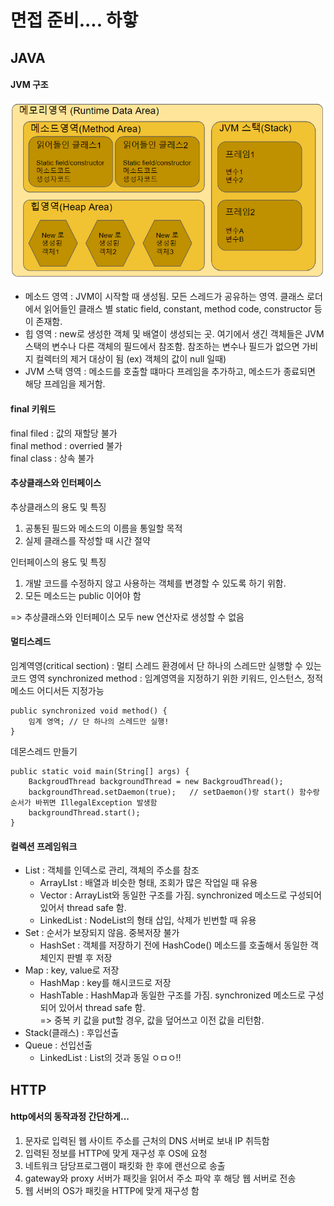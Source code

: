 # 면접 준비.... 하핳

## JAVA

#### JVM 구조
![ex_screenshot](./캡처.png)
* 메소드 영역 : JVM이 시작할 때 생성됨. 모든 스레드가 공유하는 영역. 클래스 로더에서 읽어들인 클래스 별 static field, constant, method code, constructor 등이 존재함.
* 힙 영역 : new로 생성한 객체 및 배열이 생성되는 곳. 여기에서 생긴 객체들은 JVM 스택의 변수나 다른 객체의 필드에서 참조함. 참조하는 변수나 필드가 없으면 가비지 컬렉터의 제거 대상이 됨 (ex) 객체의 값이 null 일때)
* JVM 스택 영역 : 메소드를 호출할 떄마다 프레임을 추가하고, 메소드가 종료되면 해당 프레임을 제거함.

#### final 키워드
final filed :  값의 재할당 불가 <br>
final method : overried 불가 <br>
final class : 상속 불가
<br>

#### 추상클래스와 인터페이스
추상클래스의 용도 및 특징
 1. 공통된 필드와 메소드의 이름을 통일할 목적
 2. 실제 클래스를 작성할 때 시간 절약
 
인터페이스의 용도 및 특징
 1. 개발 코드를 수정하지 않고 사용하는 객체를 변경할 수 있도록 하기 위함.
 2. 모든 메소드는 public 이어야 함

=> 추상클래스와 인터페이스 모두 new 연산자로 생성할 수 없음


#### 멀티스레드
임계역영(critical section) : 멀티 스레드 환경에서 단 하나의 스레드만 실행할 수 있는 코드 영역 
synchronized method : 임계영역을 지정하기 위한 키워드, 인스턴스, 정적 메소드 어디서든 지정가능
```$xslt
public synchronized void method() {
    임계 영역; // 단 하나의 스레드만 실행!
}
```

데몬스레드 만들기
```$xslt
public static void main(String[] args) {
    BackgroudThread backgroundThread = new BackgroudThread();
    backgroundThread.setDaemon(true);   // setDaemon()랑 start() 함수랑 순서가 바뀌면 IllegalException 발생함
    backgroundThread.start();
}
```

#### 컬렉션 프레임워크
 * List : 객체를 인덱스로 관리, 객체의 주소를 참조
    * ArrayLIst : 배열과 비슷한 형태, 조회가 많은 작업일 때 유용
    * Vector : ArrayList와 동일한 구조를 가짐. synchronized 메소드로 구성되어 있어서 thread safe 함.
    * LinkedList : NodeList의 형태 삽입, 삭제가 빈번할 때 유용
* Set : 순서가 보장되지 않음. 중복저장 불가
    * HashSet : 객체를 저장하기 전에 HashCode() 메소드를 호출해서 동일한 객체인지 판별 후 저장
* Map : key, value로 저장
    * HashMap : key를 해시코드로 저장
    * HashTable : HashMap과 동일한 구조를 가짐. synchronized 메소드로 구성되어 있어서 thread safe 함. </br>
    => 중복 키 값을 put할 경우, 값을 덮어쓰고 이전 값을 리턴함.
* Stack(클래스) : 후입선출
* Queue : 선입선출
    * LinkedList : List의 것과 동일 ㅇㅁㅇ!!

## HTTP 

#### http에서의 동작과정 간단하게...
1. 문자로 입력된 웹 사이트 주소를 근처의 DNS 서버로 보내 IP 취득함
2. 입력된 정보를 HTTP에 맞게 재구성 후 OS에 요청
3. 네트워크 담당프로그램이 패킷화 한 후에 랜선으로 송출
4. gateway와 proxy 서버가 패킷을 읽어서 주소 파악 후 해당 웹 서버로 전송
5. 웹 서버의 OS가 패킷을 HTTP에 맞게 재구성 함
